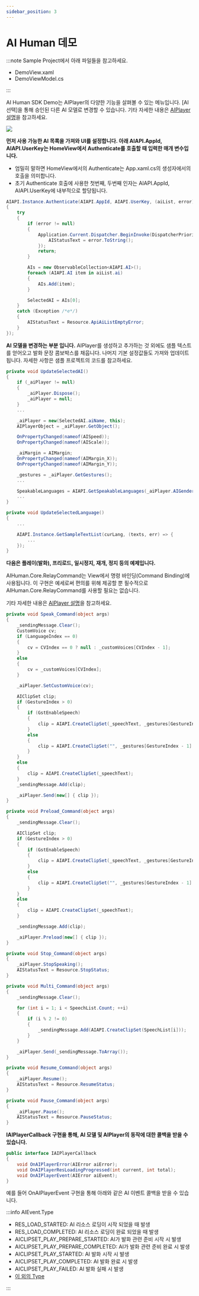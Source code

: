 ```yaml
---
sidebar_position: 3
---
```


# AI Human 데모
:::note Sample Project에서 아래 파일들을 참고하세요.

- DemoView.xaml
- DemoViewModel.cs

:::

AI Human SDK Demo는 AIPlayer의 다양한 기능을 살펴볼 수 있는 메뉴입니다. [AI 선택]을 통해 승인된 다른 AI 모델로 변경할 수 있습니다. 기타 자세한 내용은 [AIPlayer 설명](../../../category/aiplayer-description-1)을 참고하세요.

<img src="/img/aihuman/windows/sampledemo_1.5.x.png" />

**먼저 사용 가능한 AI 목록을 가져와 UI를 설정합니다. 아래 AIAPI.AppId, AIAPI.UserKey는 HomeView에서 Authenticate를 호출할 때 입력한 매개 변수입니다.**
- 엄밀히 말하면 HomeView에서의 Authenticate는 App.xaml.cs의 생성자에서의 호출을 의미합니다.
- 초기 Authenticate 호출에 사용한 첫번째, 두번째 인자는 AIAPI.AppId, AIAPI.UserKey에 내부적으로 할당됩니다.

```csharp
AIAPI.Instance.Authenticate(AIAPI.AppId, AIAPI.UserKey, (aiList, error) =>
{
    try
    {
        if (error != null)
        {
            Application.Current.Dispatcher.BeginInvoke(DispatcherPriority.Render, () => {
                AIStatusText = error.ToString();
            });
            return;
        }

        AIs = new ObservableCollection<AIAPI.AI>();
        foreach (AIAPI.AI item in aiList.ai)
        {
            AIs.Add(item);
        }

        SelectedAI = AIs[0];
    }
    catch (Exception /*e*/)
    {
        AIStatusText = Resource.ApiAiListEmptyError;
    }
});
```

**AI 모델을 변경하는 부분 입니다.** AIPlayer를 생성하고 추가하는 것 외에도 샘플 텍스트를 얻어오고 발화 문장 콤보박스를 채웁니다. 나머지 기본 설정값들도 가져와 업데이트됩니다.
자세한 사항은 샘플 프로젝트의 코드를 참고하세요.

```csharp
private void UpdateSelectedAI()
{
    if (_aiPlayer != null)
    {
        _aiPlayer.Dispose();
        _aiPlayer = null;
    }
    ...

    _aiPlayer = new(SelectedAI.aiName, this);
    AIPlayerObject = _aiPlayer.GetObject();           

    OnPropertyChanged(nameof(AISpeed));
    OnPropertyChanged(nameof(AIScale));

    _aiMargin = AIMargin;
    OnPropertyChanged(nameof(AIMargin_X));
    OnPropertyChanged(nameof(AIMargin_Y));

    _gestures = _aiPlayer.GetGestures();
    ...

    SpeakableLanguages = AIAPI.GetSpeakableLanguages(_aiPlayer.AIGender);
    ...
}

private void UpdateSelectedLanguage()
{
    ...

    AIAPI.Instance.GetSampleTextList(curLang, (texts, err) => { 
        ...
    });
}
```

**다음은 플레이(발화), 프리로드, 일시정지, 재개, 정지 등의 예제입니다.** 

AIHuman.Core.RelayCommand는 View에서 명령 바인딩(Command Binding)에 사용됩니다. 이 구현은 예세로써 편의를 위해 제공할 뿐 필수적으로 AIHuman.Core.RelayCommand를 사용할 필요는 없습니다.

기타 자세한 내용은 [AIPlayer 설명](../../../category/aiplayer-description-1)을 참고하세요.

```csharp
private void Speak_Command(object args)
{
    _sendingMessage.Clear();
    CustomVoice cv;
    if (LanguageIndex == 0)
    {
        cv = CVIndex == 0 ? null : _customVoices[CVIndex - 1];
    }
    else
    {
        cv = _customVoices[CVIndex];
    }

    _aiPlayer.SetCustomVoice(cv);

    AIClipSet clip;
    if (GestureIndex > 0)
    {
        if (GstEnableSpeech)
        {
            clip = AIAPI.CreateClipSet(_speechText, _gestures[GestureIndex - 1].Name);
        }
        else
        {
            clip = AIAPI.CreateClipSet("", _gestures[GestureIndex - 1].Name);
        }
    }
    else
    {
        clip = AIAPI.CreateClipSet(_speechText);
    }
    _sendingMessage.Add(clip);

    _aiPlayer.Send(new[] { clip });
}

private void Preload_Command(object args)
{
    _sendingMessage.Clear();

    AIClipSet clip;
    if (GestureIndex > 0)
    {
        if (GstEnableSpeech)
        {
            clip = AIAPI.CreateClipSet(_speechText, _gestures[GestureIndex - 1].Name);
        }
        else
        {
            clip = AIAPI.CreateClipSet("", _gestures[GestureIndex - 1].Name);
        }
    }
    else
    {
        clip = AIAPI.CreateClipSet(_speechText);
    }

    _sendingMessage.Add(clip);

    _aiPlayer.Preload(new[] { clip });
}

private void Stop_Command(object args)
{
    _aiPlayer.StopSpeaking();
    AIStatusText = Resource.StopStatus;
}

private void Multi_Command(object args)
{
    _sendingMessage.Clear();

    for (int i = 1; i < SpeechList.Count; ++i)
    {
        if (i % 2 != 0)
        {
            _sendingMessage.Add(AIAPI.CreateClipSet(SpeechList[i]));
        }
    }

    _aiPlayer.Send(_sendingMessage.ToArray());
}

private void Resume_Command(object args)
{
    _aiPlayer.Resume();
    AIStatusText = Resource.ResumeStatus;
}

private void Pause_Command(object args)
{
    _aiPlayer.Pause();
    AIStatusText = Resource.PauseStatus;
}
```

**IAIPlayerCallback 구현을 통해, AI 모델 및 AIPlayer의 동작에 대한 콜백을 받을 수 있습니다.**

```csharp
public interface IAIPlayerCallback
{
    void OnAIPlayerError(AIError aiError);
    void OnAIPlayerResLoadingProgressed(int current, int total);
    void OnAIPlayerEvent(AIError aiEvent);
}
```

예를 들어 OnAIPlayerEvent 구현을 통해 아래와 같은 AI 이벤트 콜백을 받을 수 있습니다.

:::info AIEvent.Type

- RES_LOAD_STARTED: AI 리소스 로딩이 시작 되었을 때 발생
- RES_LOAD_COMPLETED: AI 리소스 로딩이 완료 되었을 때 발생
- AICLIPSET_PLAY_PREPARE_STARTED: AI가 발화 관련 준비 시작 시 발생
- AICLIPSET_PLAY_PREPARE_COMPLETED: AI가 발화 관련 준비 완료 시 발생
- AICLIPSET_PLAY_STARTED: AI 발화 시작 시 발생
- AICLIPSET_PLAY_COMPLETED: AI 발화 완료 시 발생
- AICLIPSET_PLAY_FAILED: AI 발화 실패 시 발생
- [이 외의 Type](../../../aihuman/windows-sdk/apis/aievent)

:::
